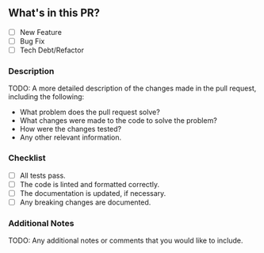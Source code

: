 ## What's in this PR?

- [ ] New Feature
- [ ] Bug Fix
- [ ] Tech Debt/Refactor

### Description

TODO: A more detailed description of the changes made in the pull request, including the following:

- What problem does the pull request solve?
- What changes were made to the code to solve the problem?
- How were the changes tested?
- Any other relevant information.

### Checklist

- [ ] All tests pass.
- [ ] The code is linted and formatted correctly.
- [ ] The documentation is updated, if necessary.
- [ ] Any breaking changes are documented.

### Additional Notes

TODO: Any additional notes or comments that you would like to include.

